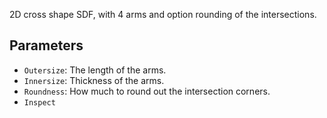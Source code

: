 2D cross shape SDF, with 4 arms and option rounding of the intersections.

## Parameters

* `Outersize`: The length of the arms.
* `Innersize`: Thickness of the arms.
* `Roundness`: How much to round out the intersection corners.
* `Inspect`